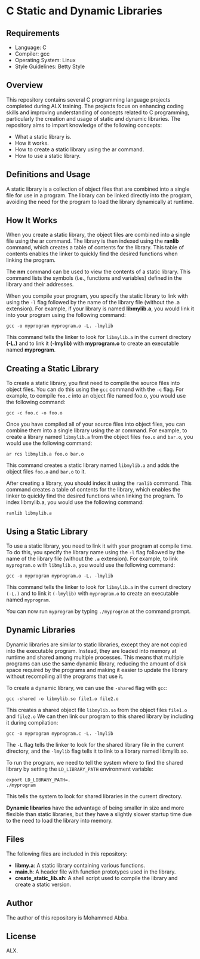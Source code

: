 # C Static and Dynamic Libraries

## Requirements
- Language: C
- Compiler: gcc
- Operating System: Linux
- Style Guidelines: Betty Style

## Overview
This repository contains several C programming language projects completed during ALX training. The projects focus on enhancing coding skills and improving understanding of concepts related to C programming, particularly the creation and usage of static and dynamic libraries.
The repository aims to impart knowledge of the following concepts:


- What a static library is.
- How it works.
- How to create a static library using the ar command.
- How to use a static library.

## Definitions and Usage

A static library is a collection of object files that are combined into a single file for use in a program. The library can be linked directly into the program, avoiding the need for the program to load the library dynamically at runtime.


## How It Works

When you create a static library, the object files are combined into a single file using the ar command. The library is then indexed using the **ranlib** command, which creates a table of contents for the library. This table of contents enables the linker to quickly find the desired functions when linking the program.

The **nm** command can be used to view the contents of a static library. This command lists the symbols (i.e., functions and variables) defined in the library and their addresses.

When you compile your program, you specify the static library to link with using the ``-l`` flag followed by the name of the library file (without the .a extension). For example, if your library is named **libmylib.a**, you would link it into your program using the following command:


```gcc -o myprogram myprogram.o -L. -lmylib```


This command tells the linker to look for ``libmylib.a`` in the current directory **(-L.)** and to link it **(-lmylib)** with **myprogram.o** to create an executable named **myprogram**.


## Creating a Static Library

To create a static library, you first need to compile the source files into object files. You can do this using the ``gcc`` command with the ``-c`` flag. For example, to compile ``foo.c`` into an object file named foo.o, you would use the following command:


```gcc -c foo.c -o foo.o```

Once you have compiled all of your source files into object files, you can combine them into a single library using the ar command. For example, to create a library named `libmylib.a` from the object files `foo.o` and `bar.o`, you would use the following command:


```ar rcs libmylib.a foo.o bar.o```

This command creates a static library named `libmylib.a` and adds the object files `foo.o` and `bar.o` to it.

After creating a library, you should index it using the ``ranlib`` command. This command creates a table of contents for the library, which enables the linker to quickly find the desired functions when linking the program. To index libmylib.a, you would use the following command:


```ranlib libmylib.a```


## Using a Static Library

To use a static library, you need to link it with your program at compile time. To do this, you specify the library name using the `-l` flag followed by the name of the library file (without the `.a` extension). For example, to link `myprogram.o` with `libmylib.a`, you would use the following command:


```gcc -o myprogram myprogram.o -L. -lmylib```

This command tells the linker to look for `libmylib.a` in the current directory `(-L.)` and to link it `(-lmylib)` with `myprogram.o` to create an executable named `myprogram`.

You can now run `myprogram` by typing `./myprogram` at the command prompt.

## Dynamic Libraries

Dynamic libraries are similar to static libraries, except they are not copied into the executable program. Instead, they are loaded into memory at runtime and shared among multiple processes. This means that multiple programs can use the same dynamic library, reducing the amount of disk space required by the programs and making it easier to update the library without recompiling all the programs that use it.

To create a dynamic library, we can use the `-shared` flag with `gcc`:


```
gcc -shared -o libmylib.so file1.o file2.o
```

This creates a shared object file `libmylib.so` from the object files `file1.o` and `file2.o` We can then link our program to this shared library by including it during compilation:

```
gcc -o myprogram myprogram.c -L. -lmylib
```

The `-L` flag tells the linker to look for the shared library file in the current directory, and the `-lmylib` flag tells it to link to a library named libmylib.so.

To run the program, we need to tell the system where to find the shared library by setting the `LD_LIBRARY_PATH` environment variable:

```
export LD_LIBRARY_PATH=.
./myprogram
```

This tells the system to look for shared libraries in the current directory.

**Dynamic libraries** have the advantage of being smaller in size and more flexible than static libraries, but they have a slightly slower startup time due to the need to load the library into memory.


## Files

The following files are included in this repository:

- **libmy.a**: A static library containing various functions.
- **main.h**: A header file with function prototypes used in the library.
- **create_static_lib.sh**: A shell script used to compile the library and create a static version.

## Author

The author of this repository is Mohammed Abba.

## License

ALX.
